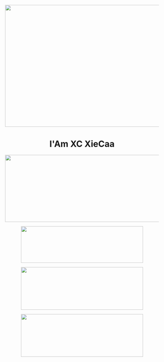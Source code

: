 <p align="center">
  <img width="1000" height="400" src="https://i.ibb.co/xM9j6sZ/xieee.jpg">
</p>
<h1 align="center">
  <b>I'Am XC XieCaa<b>
</h1>
<p align="center">
  <img width="600" height="220" src="https://github-readme-stats.vercel.app/api?username=xiecaa&show_icons=true&theme=chartreuse-dark&locale=id">
</p>
<p align="center">
  <img width="400" height="120" src="https://github-readme-stats.vercel.app/api/top-langs/?username=xiecaa&layout=compact&theme=chartreuse-dark">
</p>
<p align="center">
  <a href="https://github.com/xiecaa/xiebot"><img width="400" height="140" src="https://github-readme-stats.vercel.app/api/pin/?username=xiecaa&repo=xiebot&theme=chartreuse-dark"></a>
</p>
<p align="center">
  <a href="https://github.com/xiecaa/xiebotV2"><img width="400" height="140" src="https://github-readme-stats.vercel.app/api/pin/?username=xiecaa&repo=xiebotV2&theme=chartreuse-dark"></a>
    </p>

<!---
xiecaa/xiecaa is a ✨ special ✨ repository because its `README.md` (this file) appears on your GitHub profile.
You can click the Preview link to take a look at your changes.
--->
